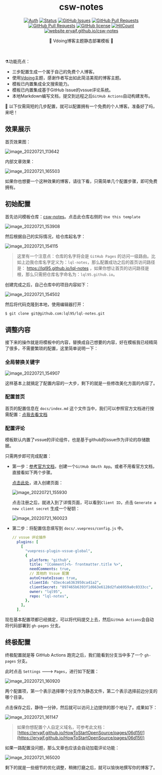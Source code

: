 <div align="center">
<h1>csw-notes</h1>

[![Auth](https://img.shields.io/badge/Auth-eryajf-ff69b4)](https://github.com/eryajf)
[![Status](https://img.shields.io/badge/status-active-success.svg)](https://github.com/willcsw/csw-notes)
[![GitHub Issues](https://img.shields.io/github/issueswillcsw/csw-notes.svg)](https://github.com/willcsw/csw-notes/issues)
[![GitHub Pull Requests](https://img.shields.io/github/issues-prwillcsw/csw-notes)](https://github.com/willcsw/csw-notes/pulls)
[![GitHub Pull Requests](https://img.shields.io/github/starswillcsw/csw-notes)](https://github.com/willcsw/csw-notes/stargazers)
[![GitHub license](https://img.shields.io/github/license/willcsw/csw-notes)](https://github.com/willcsw/csw-notes/blob/main/LICENSE)
[![HitCount](https://views.whatilearened.today/views/github/willcsw/csw-notes.svg)](https://github.com/willcsw/csw-notes)
[![website eryajf.github.io/csw-notes](https://img.shields.io/website-up-down-green-red/http/eryajf.github.io/csw-notes.svg)](https://eryajf.github.io/csw-notes/)

<p align="center"> 📖 Vdoing博客主题静态部署模板 📖</p>

<img src="https://camo.githubusercontent.com/82291b0fe831bfc6781e07fc5090cbd0a8b912bb8b8d4fec0696c881834f81ac/68747470733a2f2f70726f626f742e6d656469612f394575424971676170492e676966" width="800"  height="3">
</div><br>


⚗️功能亮点：

- 三步配置生成一个属于自己的免费个人博客。
- 使用[Vdoing](https://github.com/xugaoyi/vuepress-theme-vdoing)主题，感谢作者写出如此简洁美观的博客主题。
- 模板已内置集成全文搜索能力。
- 模板已内置集成基于GitHub Issue的vssue评论系统。
- 本地Markdown编写文档，提交到远程之后`GitHub Actions`自动构建发布。

🦩 以下仅需简短的几步配置，就可以配置拥有一个免费的个人博客。准备好了吗，来吧！

## 效果展示

首页效果图：

![image_20220721_113642](https://cdn.staticaly.com/gh/eryajf/tu/main/img/image_20220721_113642.png)

内部文章效果：

![image_20220721_165503](https://cdn.staticaly.com/gh/eryajf/tu/main/img/image_20220721_165503.png)

如果你也想要一个这种效果的博客，请往下看，只需简单几个配置步骤，即可免费拥有。

## 初始配置

首先访问模板仓库：[csw-notes](https://github.com/willcsw/csw-notes)。点击此仓库右侧的 `Use this template`

![image_20220721_153908](https://cdn.staticaly.com/gh/eryajf/tu/main/img/image_20220721_153908.png)

然后根据自己的实际情况，给仓库起名字：

![image_20220721_154115](https://cdn.staticaly.com/gh/eryajf/tu/main/img/image_20220721_154115.png)

> 这里有一个注意点：仓库的名字将会是 `GitHub Pages` 的访问一级路由。比如上边我仓库名字定义为：`lql-notes`，那么配置成功之后的首页访问路径是： https://lql95.github.io/lql-notes  ，如果你想让首页的访问路径是根，那么只需把仓库名字命名为：`lql95.github.io`。

创建完成之后，自己仓库中的项目内容如下：

![image_20220721_154502](https://cdn.staticaly.com/gh/eryajf/tu/main/img/image_20220721_154502.png)

然后将代码克隆到本地，使用编辑器打开：

```sh
$ git clone git@github.com:lql95/lql-notes.git
```

## 调整内容

接下来的操作就是将模板中的内容，替换成自己想要的内容，好在模板我已经精简了很多，不需要繁琐的配置，这里简单说明一下：

### 全局替换关键字

![image_20220721_154907](https://cdn.staticaly.com/gh/eryajf/tu/main/img/image_20220721_154907.png)

这样基本上就搞定了配置内容的一大步，剩下的就是一些修改美化方面的内容了。

### 配置首页

首页的配置信息在 `docs/index.md` 这个文件当中，我们可以参照官方文档进行按需配置：[点我去看文档](https://doc.xugaoyi.com/pages/f14bdb/)

### 配置评论

模板默认内置了vssue的评论组件，也是基于github的issue作为评论的存储数据。

只需两步即可完成配置：

- 第一步：[参考官方文档](https://vssue.js.org/zh/guide/github.html)，创建一个`GitHub OAuth App`。或者不用看官方文档，直接看如下两个步骤。

  [点击此处](https://github.com/settings/applications/new)，进入创建页面：

  ![image_20220721_155930](https://cdn.staticaly.com/gh/eryajf/tu/main/img/image_20220721_155930.png)

  点击注册之后，就进入到了详情页面，可以看到`Client ID`，点击 `Generate a new client secret` 生成一个秘钥：

  ![image_20220721_160023](https://cdn.staticaly.com/gh/eryajf/tu/main/img/image_20220721_160023.png)

- 第二步：将配置信息填写到 `docs/.vuepress/config.js` 中。

  ```yaml
  // vssue 评论插件
    plugins: [
      [
        "vuepress-plugin-vssue-global",
        {
          platform: "github",
          title: "[Comment]<%- frontmatter.title %>",
          needComments: true,
          // 其他的 Vssue 配置
          autoCreateIssue: true,
          clientId: "d3ec4ca6363950ca41a2",
          clientSecret: "897465b6393f1d663e6128d2fab6959a0c0333cc",
          owner: "lql95",
          repo: "lql-notes",
        },
      ],
    ],
  ```

现在基本配置项都已经搞定，可以将代码提交上去，然后`GitHub Actions`会自动将代码部署到 `gh-pages` 分支。

## 终极配置

终极配置就是等 GitHub Actions 跑完之后，我们能看到分支当中多了一个 `gh-pages` 分支。

此时点击 `Settings` ---> `Pages`，进行如下配置：

![image_20220721_160920](https://cdn.staticaly.com/gh/eryajf/tu/main/img/image_20220721_160920.png)

两个配置项，第一个表示选择哪个分支作为静态文件，第二个表示选择前边分支的哪个目录。

点击保存之后，静待一分钟，然后就可以访问上边提供的那个地址了。成果如下：

![image_20220721_161147](https://cdn.staticaly.com/gh/eryajf/tu/main/img/image_20220721_161147.png)

> 如果你想配置个人自定义域名，可参考此文档：[https://eryajf.github.io/HowToStartOpenSource/pages/06d15f/](https://eryajf.github.io/HowToStartOpenSource/pages/06d15f/)

如果一路配置没问题，那么文章也应该会自动加载评论功能：

![image_20220721_165020](https://cdn.staticaly.com/gh/eryajf/tu/main/img/image_20220721_165020.png)

剩下的就是一些细节的优化调整，稍微打磨之后，就可以愉快地撰写你的博客了。